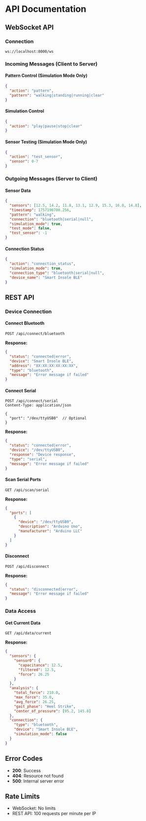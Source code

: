# API Documentation

## WebSocket API

### Connection
```
ws://localhost:8000/ws
```

### Incoming Messages (Client to Server)

#### Pattern Control (Simulation Mode Only)
```json
{
  "action": "pattern",
  "pattern": "walking|standing|running|clear"
}
```

#### Simulation Control
```json
{
  "action": "play|pause|stop|clear"
}
```

#### Sensor Testing (Simulation Mode Only)
```json
{
  "action": "test_sensor",
  "sensor": 0-7
}
```

### Outgoing Messages (Server to Client)

#### Sensor Data
```json
{
  "sensors": [12.5, 14.2, 11.8, 13.1, 12.9, 15.3, 16.0, 14.8],
  "timestamp": 1757190700.256,
  "pattern": "walking",
  "connection": "bluetooth|serial|null",
  "simulation_mode": true,
  "test_mode": false,
  "test_sensor": -1
}
```

#### Connection Status
```json
{
  "action": "connection_status",
  "simulation_mode": true,
  "connection_type": "bluetooth|serial|null",
  "device_name": "Smart Insole BLE"
}
```

## REST API

### Device Connection

#### Connect Bluetooth
```http
POST /api/connect/bluetooth
```

**Response:**
```json
{
  "status": "connected|error",
  "device": "Smart Insole BLE",
  "address": "XX:XX:XX:XX:XX:XX",
  "type": "bluetooth",
  "message": "Error message if failed"
}
```

#### Connect Serial
```http
POST /api/connect/serial
Content-Type: application/json

{
  "port": "/dev/ttyUSB0"  // Optional
}
```

**Response:**
```json
{
  "status": "connected|error",
  "device": "/dev/ttyUSB0",
  "response": "Device response",
  "type": "serial",
  "message": "Error message if failed"
}
```

#### Scan Serial Ports
```http
GET /api/scan/serial
```

**Response:**
```json
{
  "ports": [
    {
      "device": "/dev/ttyUSB0",
      "description": "Arduino Uno",
      "manufacturer": "Arduino LLC"
    }
  ]
}
```

#### Disconnect
```http
POST /api/disconnect
```

**Response:**
```json
{
  "status": "disconnected|error",
  "message": "Error message if failed"
}
```

### Data Access

#### Get Current Data
```http
GET /api/data/current
```

**Response:**
```json
{
  "sensors": {
    "sensor0": {
      "capacitance": 12.5,
      "filtered": 12.5,
      "force": 26.25
    }
  },
  "analysis": {
    "total_force": 210.0,
    "max_force": 35.0,
    "avg_force": 26.25,
    "gait_phase": "Heel Strike",
    "center_of_pressure": [95.2, 145.8]
  },
  "connection": {
    "type": "bluetooth",
    "device": "Smart Insole BLE",
    "simulation_mode": false
  }
}
```

## Error Codes

- **200**: Success
- **404**: Resource not found
- **500**: Internal server error

## Rate Limits

- WebSocket: No limits
- REST API: 100 requests per minute per IP
